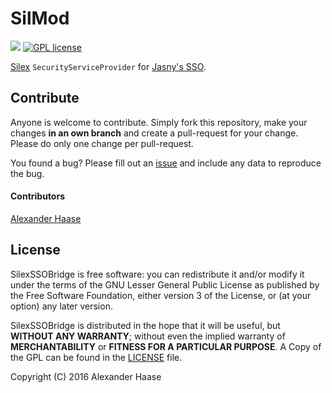 # SilMod

[![](https://img.shields.io/github/issues-raw/mksec/SilexSSOBridge.svg?style=flat-square)](https://github.com/mksec/SilexSSOBridge/issues) [![GPL license](http://img.shields.io/badge/license-LGPL-blue.svg?style=flat-square)](http://www.gnu.org/licenses/)

[Silex](http://silex.sensiolabs.org/) ``SecurityServiceProvider`` for [Jasny's SSO](https://github.com/jasny/sso).


## Contribute

Anyone is welcome to contribute. Simply fork this repository, make your changes **in an own branch** and create a pull-request for your change. Please do only one change per pull-request.

You found a bug? Please fill out an [issue](https://github.com/mksec/SilexSSOBridge/issues) and include any data to reproduce the bug.

#### Contributors

[Alexander Haase](https://github.com/alehaa)


## License

SilexSSOBridge is free software: you can redistribute it and/or modify it under the terms of the GNU Lesser General Public License as published by the Free Software Foundation, either version 3 of the License, or (at your option) any later version.

SilexSSOBridge is distributed in the hope that it will be useful, but **WITHOUT ANY WARRANTY**; without even the implied warranty of **MERCHANTABILITY** or **FITNESS FOR A PARTICULAR PURPOSE**. A Copy of the GPL can be found in the [LICENSE](LICENSE) file.

Copyright (C) 2016 Alexander Haase
